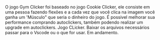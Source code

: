 O jogo Gym Clicker foi baseado no jogo Cookie Clicker, ele consiste em uma pessoa fazendo flexões e a cada vez que você clica na imagem você ganha um 'Músculo" que seria o dinheiro do jogo. É possivel melhorar sua performance comprando autoclickers, também podendo realizar um upgrade em autoclickers.
Jogo CLicker.
Baixar os arquivos necessários passar para o Vscode ou o que for usar.
Em andamento.
